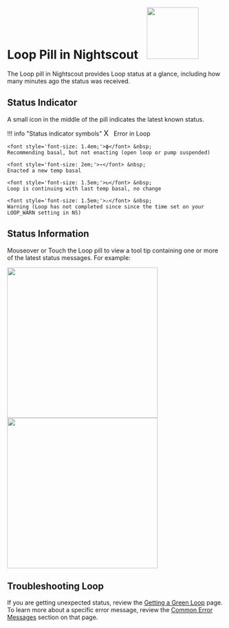 # Loop Pill in Nightscout &nbsp; <img src="../img/loop_pill.jpg" width="120">

The Loop pill in Nightscout provides Loop status at a glance, including how many minutes ago the status was received.

## Status Indicator
A small icon in the middle of the pill indicates the latest known status.

!!! info "Status indicator symbols"
    <font style='font-size: 1.2em;'>X</font> &nbsp;
    Error in Loop

    <font style='font-size: 1.4em;'>ϕ</font> &nbsp;
    Recommending basal, but not enacting (open loop or pump suspended)

    <font style='font-size: 2em;'>⌁</font> &nbsp;
    Enacted a new temp basal

    <font style='font-size: 1.5em;'>↻</font> &nbsp;
    Loop is continuing with last temp basal, no change

    <font style='font-size: 1.5em;'>⚠</font> &nbsp;
    Warning (Loop has not completed since since the time set on your LOOP_WARN setting in NS)

## Status Information

Mouseover or Touch the Loop pill to view a tool tip containing one or more of the latest status messages. For example:

<img src="../img/loop_pill_message.jpg" width="350">

<img src="../img/loop_pill_message_error.jpg" width="350">


## Troubleshooting Loop
If you are getting unexpected status, review the [Getting a Green Loop](../operation/loop/green-loop) page. To learn more about a specific error message, review the [Common Error Messages](../use/green-loop?#common-problems) section on that page.
